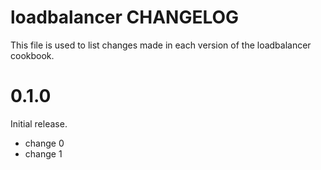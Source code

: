 # loadbalancer CHANGELOG

This file is used to list changes made in each version of the loadbalancer cookbook.

# 0.1.0

Initial release.

- change 0
- change 1

